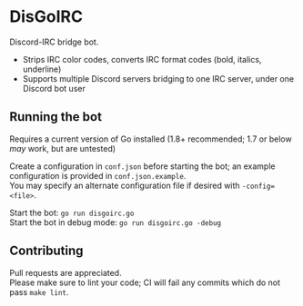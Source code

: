 
# DisGoIRC

Discord-IRC bridge bot.

- Strips IRC color codes, converts IRC format codes (bold, italics, underline)
- Supports multiple Discord servers bridging to one IRC server, under one Discord bot user

## Running the bot

Requires a current version of Go installed (1.8+ recommended; 1.7 or below *may* work, but are untested)

Create a configuration in `conf.json` before starting the bot; an example configuration is provided in `conf.json.example`.  
You may specify an alternate configuration file if desired with `-config=<file>`.

Start the bot: `go run disgoirc.go`  
Start the bot in debug mode: `go run disgoirc.go -debug`

## Contributing

Pull requests are appreciated.  
Please make sure to lint your code; CI will fail any commits which do not pass `make lint`.
